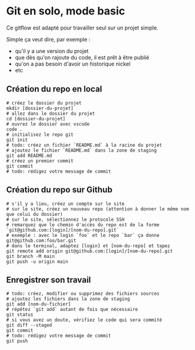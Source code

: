 # Git en solo, mode basic

Ce gitflow est adapté pour travailler seul sur un projet simple.

Simple ça veut dire, par exemple :

- qu'il y a une version du projet
- que dès qu'on rajoute du code, il est prêt à être publié
- qu'on a pas besoin d'avoir un historique nickel
- etc

## Création du repo en local

    # créez le dossier du projet
    mkdir [dossier-du-projet]
    # allez dans le dossier du projet
    cd [dossier-du-projet]
    # ouvrez le dossier avec vscode
    code .
    # initialisez le repo git
    git init
    # todo: créez un fichier `README.md` à la racine du projet
    # ajoutez le fichier `README.md` dans la zone de staging
    git add README.md
    # créez un premier commit
    git commit
    # todo: rédigez votre message de commit

## Création du repo sur Github

    # s'il y a lieu, créez un compte sur le site
    # sur le site, créez un nouveau repo (attention à donner le même nom que celui du dossier)
    # sur le site, sélectionnez le protocole SSH
    # remarquez que le chemin d'accès du repo est de la forme `git@github.com:[login]/[nom-du-repo].git`
    # exemple : avec le login `foo` et le repo `bar` ça donne git@github.com:foo/bar.git
    # dans le terminal, adaptez [login] et [nom-du-repo] et tapez
    git remote add origin git@github.com:[login]/[nom-du-repo].git
    git branch -M main
    git push -u origin main

## Enregistrer son travail

    # todo: créez, modifier ou supprimez des fichiers sources
    # ajoutez les fichiers dans la zone de staging
    git add [nom-du-fichier]
    # répêtez `git add` autant de fois que nécessaire
    git status
    # si vous avez un doute, vérifiez le code qui sera commité
    git diff --staged
    git commit
    # todo: rédigez votre message de commit
    git push

